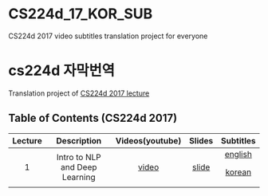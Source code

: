 # CS224d_17_KOR_SUB
CS224d 2017 video subtitles translation project for everyone
# cs224d 자막번역


Translation project of [CS224d 2017 lecture](http://cs224d.stanford.edu/syllabus.html)




## Table of Contents (CS224d 2017)


| Lecture  | Description       |Videos(youtube)      |Slides      | Subtitles|
|:--------:|:-----------------:|:-----------:|:--------:|:--------:|
| 1        |Intro to NLP and Deep Learning|[video](https://www.youtube.com/watch?v=OQQ-W_63UgQ&list=PL3FW7Lu3i5Jsnh1rnUwq_TcylNr7EkRe6)|[slide](http://cs224d.stanford.edu/lectures/CS224d-Lecture1.pdf)|[english](https://github.com/songys/CS224d_17_KOR_SUB/blob/master/eng/en_1.txt)<p>[korean](https://github.com/songys/CS224d_17_KOR_SUB/blob/master/kor/ko_1.txt) 
